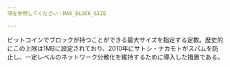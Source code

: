 ```yaml
---
項を参照してください：MAX_BLOCK_SIZE

---
```

ビットコインでブロックが持つことができる最大サイズを指定する定数。歴史的にこの上限は1MBに設定されており、2010年にサトシ・ナカモトがスパムを防止し、一定レベルのネットワーク分散化を維持するために導入した措置である。